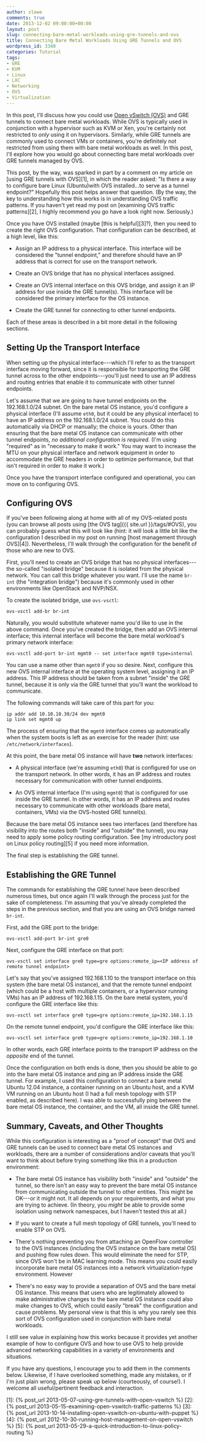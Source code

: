 ```yaml
---
author: slowe
comments: true
date: 2013-12-02 09:00:00+00:00
layout: post
slug: connecting-bare-metal-workloads-using-gre-tunnels-and-ovs
title: Connecting Bare Metal Workloads Using GRE Tunnels and OVS
wordpress_id: 3340
categories: Tutorial
tags:
- GRE
- KVM
- Linux
- LXC
- Networking
- OVS
- Virtualization
---
```


In this post, I'll discuss how you could use [Open vSwitch (OVS)](http://openvswitch.org/) and GRE tunnels to connect bare metal workloads. While OVS is typically used in conjunction with a hypervisor such as KVM or Xen, you're certainly not restricted to _only_ using it on hypervisors. Similarly, while GRE tunnels are commonly used to connect VMs or containers, you're definitely not restricted from using them with bare metal workloads as well. In this post, I'll explore how you would go about connecting bare metal workloads over GRE tunnels managed by OVS.

This post, by the way, was sparked in part by a comment on my article on [using GRE tunnels with OVS][1], in which the reader asked: "Is there a way to configure bare Linux (Ubuntu)with OVS installed...to serve as a tunnel endpoint?" Hopefully this post helps answer that question. (By the way, the key to understanding how this works is in understanding OVS traffic patterns. If you haven't yet read my post on [examining OVS traffic patterns][2], I highly recommend you go have a look right now. Seriously.)

Once you have OVS installed (maybe [this is helpful][3]?), then you need to create the right OVS configuration. That configuration can be described, at a high level, like this:

* Assign an IP address to a physical interface. This interface will be considered the "tunnel endpoint," and therefore should have an IP address that is correct for use on the transport network.

* Create an OVS bridge that has no physical interfaces assigned.

* Create an OVS internal interface on this OVS bridge, and assign it an IP address for use inside the GRE tunnel(s). This interface will be considered the primary interface for the OS instance.

* Create the GRE tunnel for connecting to other tunnel endpoints.

Each of these areas is described in a bit more detail in the following sections.

## Setting Up the Transport Interface

When setting up the physical interface---which I'll refer to as the transport interface moving forward, since it is responsible for transporting the GRE tunnel across to the other endpoints---you'll just need to use an IP address and routing entries that enable it to communicate with other tunnel endpoints.

Let's assume that we are going to have tunnel endpoints on the 192.168.1.0/24 subnet. On the bare metal OS instance, you'd configure a physical interface (I'll assume `eth0`, but it could be any physical interface) to have an IP address on the 192.168.1.0/24 subnet. You could do this automatically via DHCP or manually; the choice is yours. Other than ensuring that the bare metal OS instance can communicate with other tunnel endpoints, _no additional configuration is required._ (I'm using "required" as in "necessary to make it work." You may want to increase the MTU on your physical interface and network equipment in order to accommodate the GRE headers in order to optimize performance, but that isn't required in order to make it work.)

Once you have the transport interface configured and operational, you can move on to configuring OVS.

## Configuring OVS

If you've been following along at home with all of my OVS-related posts (you can browse all posts using [the OVS tag]({{ site.url }}/tags/#OVS), you can probably guess what this will look like (hint: it will look a little bit like the configuration I described in my post on running [host management through OVS][4]). Nevertheless, I'll walk through the configuration for the benefit of those who are new to OVS.

First, you'll need to create an OVS bridge that has no physical interfaces---the so-called "isolated bridge" because it is isolated from the physical network. You can call this bridge whatever you want. I'll use the name `br-int` (the "integration bridge") because it's commonly used in other environments like OpenStack and NVP/NSX.

To create the isolated bridge, use `ovs-vsctl`:

    ovs-vsctl add-br br-int

Naturally, you would substitute whatever name you'd like to use in the above command. Once you've created the bridge, then add an OVS internal interface; this internal interface will become the bare metal workload's primary network interface:

    ovs-vsctl add-port br-int mgmt0 -- set interface mgmt0 type=internal

You can use a name other than `mgmt0` if you so desire. Next, configure this new OVS internal interface at the operating system level, assigning it an IP address. This IP address should be taken from a subnet "inside" the GRE tunnel, because it is only via the GRE tunnel that you'll want the workload to communicate.

The following commands will take care of this part for you:

    ip addr add 10.10.10.30/24 dev mgmt0
    ip link set mgmt0 up

The process of ensuring that the `mgmt0` interface comes up automatically when the system boots is left as an exercise for the reader (hint: use `/etc/network/interfaces`).

At this point, the bare metal OS instance will have **two** network interfaces:

* A physical interface (we're assuming `eth0`) that is configured for use on the transport network. In other words, it has an IP address and routes necessary for communication with other tunnel endpoints.

* An OVS internal interface (I'm using `mgmt0`) that is configured for use inside the GRE tunnel. In other words, it has an IP address and routes necessary to communicate with other workloads (bare metal, containers, VMs) via the OVS-hosted GRE tunnel(s).

Because the bare metal OS instance sees two interfaces (and therefore has visibility into the routes both "inside" and "outside" the tunnel), you may need to apply some policy routing configuration. See [my introductory post on Linux policy routing][5] if you need more information.

The final step is establishing the GRE tunnel.

## Establishing the GRE Tunnel

The commands for establishing the GRE tunnel have been described numerous times, but once again I'll walk through the process just for the sake of completeness. I'm assuming that you've already completed the steps in the previous section, and that you are using an OVS bridge named `br-int`.

First, add the GRE port to the bridge:

    ovs-vsctl add-port br-int gre0

Next, configure the GRE interface on that port:

    ovs-vsctl set interface gre0 type=gre options:remote_ip=<IP address of remote tunnel endpoint>

Let's say that you've assigned 192.168.1.10 to the transport interface on this system (the bare metal OS instance), and that the remote tunnel endpoint (which could be a host with multiple containers, or a hypervisor running VMs) has an IP address of 192.168.1.15. On the bare metal system, you'd configure the GRE interface like this:

    ovs-vsctl set interface gre0 type=gre options:remote_ip=192.168.1.15

On the remote tunnel endpoint, you'd configure the GRE interface like this:

    ovs-vsctl set interface gre0 type=gre options:remote_ip=192.168.1.10

In other words, each GRE interface points to the transport IP address on the _opposite_ end of the tunnel.

Once the configuration on both ends is done, then you should be able to go into the bare metal OS instance and ping an IP address inside the GRE tunnel. For example, I used this configuration to connect a bare metal Ubuntu 12.04 instance, a container running on an Ubuntu host, and a KVM VM running on an Ubuntu host (I had a full mesh topology with STP enabled, as described here). I was able to successfully ping between the bare metal OS instance, the container, and the VM, all inside the GRE tunnel.

## Summary, Caveats, and Other Thoughts

While this configuration is interesting as a "proof of concept" that OVS and GRE tunnels can be used to connect bare metal OS instances and workloads, there are a number of considerations and/or caveats that you'll want to think about before trying something like this in a production environment:

* The bare metal OS instance has visibility both "inside" and "outside" the tunnel, so there isn't an easy way to prevent the bare metal OS instance from communicating outside the tunnel to other entities. This might be OK---or it might not. It all depends on your requirements, and what you are trying to achieve. (In theory, you _might_ be able to provide some isolation using network namespaces, but I haven't tested this at all.)

* If you want to create a full mesh topology of GRE tunnels, you'll need to enable STP on OVS.

* There's nothing preventing you from attaching an OpenFlow controller to the OVS instances (including the OVS instance on the bare metal OS) and pushing flow rules down. This would eliminate the need for STP, since OVS won't be in MAC learning mode. This means you could easily incorporate bare metal OS instances into a network virtualization-type environment. However

* There's no easy way to provide a separation of OVS and the bare metal OS instance. This means that users who are legitimately allowed to make administrative changes to the bare metal OS instance could also make changes to OVS, which could easily "break" the configuration and cause problems. My personal view is that this is why you rarely see this sort of OVS configuration used in conjunction with bare metal workloads.

I still see value in explaining how this works because it provides yet another example of how to configure OVS and how to use OVS to help provide advanced networking capabilities in a variety of environments and situations.

If you have any questions, I encourage you to add them in the comments below. Likewise, if I have overlooked something, made any mistakes, or if I'm just plain wrong, please speak up below (courteously, of course!). I welcome all useful/pertinent feedback and interaction.

[1]: {% post_url 2013-05-07-using-gre-tunnels-with-open-vswitch %}
[2]: {% post_url 2013-05-15-examining-open-vswitch-traffic-patterns %}
[3]: {% post_url 2013-10-14-installing-open-vswitch-on-ubuntu-with-puppet %}
[4]: {% post_url 2012-10-30-running-host-management-on-open-vswitch %}
[5]: {% post_url 2013-05-29-a-quick-introduction-to-linux-policy-routing %}
